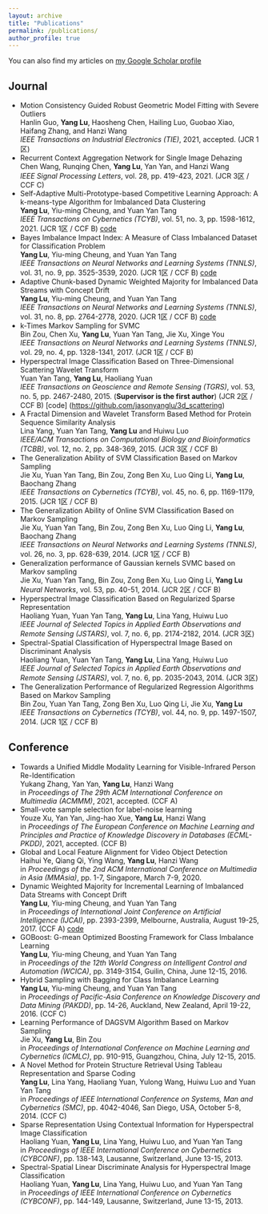 ```yaml
---
layout: archive
title: "Publications"
permalink: /publications/
author_profile: true
---
```


You can also find my articles on [my Google Scholar profile](https://scholar.google.com.hk/citations?user=r7r4FGwAAAAJ&hl=zh-TW&oi=ao)

## Journal
- Motion Consistency Guided Robust Geometric Model Fitting with Severe Outliers  
  Hanlin Guo, **Yang Lu**, Haosheng Chen, Hailing Luo, Guobao Xiao, Haifang Zhang, and Hanzi Wang  
  _IEEE Transactions on Industrial Electronics (TIE)_, 2021, accepted. (JCR 1区)  
- Recurrent Context Aggregation Network for Single Image Dehazing  
  Chen Wang, Runqing Chen, **Yang Lu**, Yan Yan, and Hanzi Wang  
  _IEEE Signal Processing Letters_, vol. 28, pp. 419-423, 2021. (JCR 3区 / CCF C)  
- Self-Adaptive Multi-Prototype-based Competitive Learning Approach: A k-means-type Algorithm for Imbalanced Data Clustering  
  **Yang Lu**, Yiu-ming Cheung, and Yuan Yan Tang  
  _IEEE Transactions on Cybernetics (TCYB)_, vol. 51, no. 3, pp. 1598-1612, 2021. (JCR 1区 / CCF B) [code](https://github.com/jasonyanglu/SMCL)  
- Bayes Imbalance Impact Index: A Measure of Class Imbalanced Dataset for Classification Problem  
  **Yang Lu**, Yiu-ming Cheung, and Yuan Yan Tang  
  _IEEE Transactions on Neural Networks and Learning Systems (TNNLS)_, vol. 31, no. 9, pp. 3525-3539, 2020. (JCR 1区 / CCF B) [code](https://github.com/jasonyanglu/BI3)  
- Adaptive Chunk-based Dynamic Weighted Majority for Imbalanced Data Streams with Concept Drift  
  **Yang Lu**, Yiu-ming Cheung, and Yuan Yan Tang  
  _IEEE Transactions on Neural Networks and Learning Systems (TNNLS)_, vol. 31, no. 8, pp. 2764-2778, 2020. (JCR 1区 / CCF B) [code](https://github.com/jasonyanglu/ACDWM)  
- k-Times Markov Sampling for SVMC  
  Bin Zou, Chen Xu, **Yang Lu**, Yuan Yan Tang, Jie Xu, Xinge You  
  _IEEE Transactions on Neural Networks and Learning Systems (TNNLS)_, vol. 29, no. 4, pp. 1328-1341, 2017. (JCR 1区 / CCF B)  
- Hyperspectral Image Classification Based on Three-Dimensional Scattering Wavelet Transform  
  Yuan Yan Tang, **Yang Lu**, Haoliang Yuan  
  _IEEE Transactions on Geoscience and Remote Sensing (TGRS)_, vol. 53, no. 5, pp. 2467-2480, 2015. (**Supervisor is the first author**) (JCR 2区 / CCF B) [code]  (https://github.com/jasonyanglu/3d_scattering)  
- A Fractal Dimension and Wavelet Transform Based Method for Protein Sequence Similarity Analysis  
  Lina Yang, Yuan Yan Tang, **Yang Lu** and Huiwu Luo  
  _IEEE/ACM Transactions on Computational Biology and Bioinformatics (TCBB)_, vol. 12, no. 2, pp. 348-369, 2015. (JCR 3区 / CCF B)  
- The Generalization Ability of SVM Classification Based on Markov Sampling  
  Jie Xu, Yuan Yan Tang, Bin Zou, Zong Ben Xu, Luo Qing Li, **Yang Lu**, Baochang Zhang  
  _IEEE Transactions on Cybernetics (TCYB)_, vol. 45, no. 6, pp. 1169-1179, 2015. (JCR 1区 / CCF B)  
- The Generalization Ability of Online SVM Classification Based on Markov Sampling  
  Jie Xu, Yuan Yan Tang, Bin Zou, Zong Ben Xu, Luo Qing Li, **Yang Lu**, Baochang Zhang  
  _IEEE Transactions on Neural Networks and Learning Systems (TNNLS)_, vol. 26, no. 3, pp. 628-639, 2014. (JCR 1区 / CCF B)  
- Generalization performance of Gaussian kernels SVMC based on Markov sampling  
  Jie Xu, Yuan Yan Tang, Bin Zou, Zong Ben Xu, Luo Qing Li, **Yang Lu**  
  _Neural Networks_, vol. 53, pp. 40-51, 2014. (JCR 2区 / CCF B)  
- Hyperspectral Image Classification Based on Regularized Sparse Representation  
  Haoliang Yuan, Yuan Yan Tang, **Yang Lu**, Lina Yang, Huiwu Luo  
  _IEEE Journal of Selected Topics in Applied Earth Observations and Remote Sensing (JSTARS)_, vol. 7, no. 6, pp. 2174-2182, 2014. (JCR 3区)  
- Spectral-Spatial Classification of Hyperspectral Image Based on Discriminant Analysis  
  Haoliang Yuan, Yuan Yan Tang, **Yang Lu**, Lina Yang, Huiwu Luo  
  _IEEE Journal of Selected Topics in Applied Earth Observations and Remote Sensing (JSTARS)_, vol. 7, no. 6, pp. 2035-2043, 2014. (JCR 3区)  
- The Generalization Performance of Regularized Regression Algorithms Based on Markov Sampling  
  Bin Zou, Yuan Yan Tang, Zong Ben Xu, Luo Qing Li, Jie Xu, **Yang Lu**  
  _IEEE Transactions on Cybernetics (TCYB)_, vol. 44, no. 9, pp. 1497-1507, 2014. (JCR 1区 / CCF B)  

## Conference
- Towards a Unified Middle Modality Learning for Visible-Infrared Person Re-Identification  
  Yukang Zhang, Yan Yan, **Yang Lu**, Hanzi Wang  
  in *Proceedings of The 29th ACM International Conference on Multimedia (ACMMM)*, 2021, accepted. (CCF A)  
- Small-vote sample selection for label-noise learning  
  Youze Xu, Yan Yan, Jing-hao Xue, **Yang Lu**, Hanzi Wang  
  in *Proceedings of The European Conference on Machine Learning and Principles and Practice of Knowledge Discovery in Databases (ECML-PKDD)*, 2021, accepted. (CCF B)  
- Global and Local Feature Alignment for Video Object Detection  
  Haihui Ye, Qiang Qi, Ying Wang, **Yang Lu**, Hanzi Wang  
  in *Proceedings of the 2nd ACM International Conference on Multimedia in Asia (MMAsia)*, pp. 1-7, Singapore, March 7-9, 2020.  
- Dynamic Weighted Majority for Incremental Learning of Imbalanced Data Streams with Concept Drift  
  **Yang Lu**, Yiu-ming Cheung, and Yuan Yan Tang  
  in _Proceedings of International Joint Conference on Artificial Intelligence (IJCAI)_, pp. 2393-2399, Melbourne, Australia, August 19-25, 2017. (CCF A) [code](https://github.com/jasonyanglu/dwmil)  
- GOBoost: G-mean Optimized Boosting Framework for Class Imbalance Learning  
  **Yang Lu**, Yiu-ming Cheung, and Yuan Yan Tang  
  in _Proceedings of the 12th World Congress on Intelligent Control and Automation (WCICA)_, pp.  3149-3154, Guilin, China, June 12-15, 2016.  
- Hybrid Sampling with Bagging for Class Imbalance Learning  
  **Yang Lu**, Yiu-ming Cheung, and Yuan Yan Tang  
  in _Proceedings of Pacific-Asia Conference on Knowledge Discovery and Data Mining (PAKDD)_, pp. 14-26, Auckland, New Zealand, April 19-22, 2016. (CCF C)  
- Learning Performance of DAGSVM Algorithm Based on Markov Sampling  
  Jie Xu, **Yang Lu**, Bin Zou  
  in _Proceedings of International Conference on Machine Learning and Cybernetics (ICMLC)_, pp. 910-915, Guangzhou, China, July 12-15, 2015.  
- A Novel Method for Protein Structure Retrieval Using Tableau Representation and Sparse Coding  
  **Yang Lu**, Lina Yang, Haoliang Yuan, Yulong Wang, Huiwu Luo and Yuan Yan Tang  
  in _Proceedings of IEEE International Conference on Systems, Man and Cybernetics (SMC)_, pp. 4042-4046, San Diego, USA, October 5-8, 2014. (CCF C)  
- Sparse Representation Using Contextual Information for Hyperspectral Image Classification  
  Haoliang Yuan, **Yang Lu**, Lina Yang, Huiwu Luo, and Yuan Yan Tang  
  in _Proceedings of IEEE International Conference on Cybernetics (CYBCONF)_, pp. 138-143, Lausanne, Switzerland, June 13-15, 2013.  
- Spectral-Spatial Linear Discriminate Analysis for Hyperspectral Image Classification  
  Haoliang Yuan, **Yang Lu**, Lina Yang, Huiwu Luo, and Yuan Yan Tang  
  in _Proceedings of IEEE International Conference on Cybernetics (CYBCONF)_, pp. 144-149, Lausanne, Switzerland, June 13-15, 2013.  